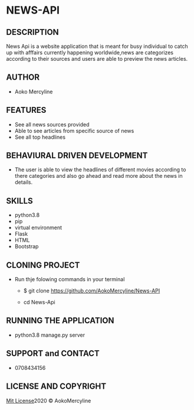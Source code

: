 # NEWS-API

## DESCRIPTION

News Api is a website application that is meant for busy individual to catch up with afffairs currently happening worldwide,news are categorizes according to their sources and users are able to preview the news articles.

## AUTHOR

* Aoko Mercyline

## FEATURES

* See all news sources provided
* Able to see articles from specific source of news
* See all top headlines

## BEHAVIURAL DRIVEN DEVELOPMENT
 * The user is able to view the headlines of different movies according to there categories and also go ahead and read more about the news in details.
## SKILLS

* python3.8
* pip
* virtual environment
* Flask
* HTML
* Bootstrap

## CLONING PROJECT

* Run thje folowing commands in your terminal
    * $ git clone https://github.com/AokoMercyline/News-API

    * cd News-Api

## RUNNING THE APPLICATION

 * python3.8 manage.py server

 ## SUPPORT and CONTACT
 * 0708434156

 ## LICENSE AND COPYRIGHT
[Mit License](https://opensource.org/licenses/MIT)2020 &copy; AokoMercyline






